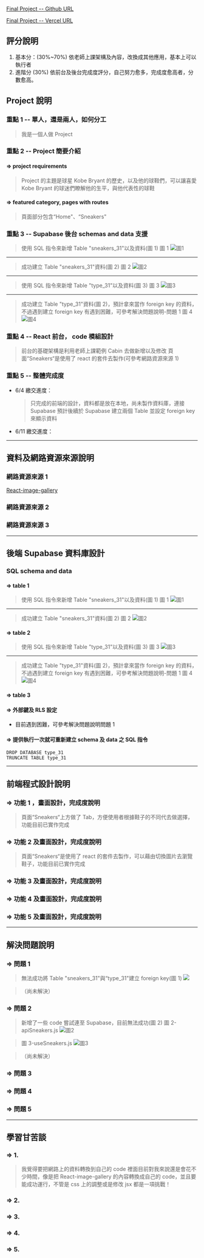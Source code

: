 [Final Project -- Github URL](https://github.com/liangyu9103/web_final_31)

[Final Project -- Vercel URL](https://web-final-31.vercel.app/)

## 評分說明

1. 基本分：(30%~70%)
   依老師上課架構及內容，改換成其他應用，基本上可以執行者
2. 進階分 (30%)
   依前台及後台完成度評分，自己努力愈多，完成度愈高者，分數愈高。

## Project 說明

### 重點 1 -- 單人，還是兩人，如何分工

> 我是一個人做 Project

### 重點 2 -- Project 簡要介紹

#### => project requirements

> Project 的主題是球星 Kobe Bryant 的歷史，以及他的球鞋們，可以讓喜愛 Kobe Bryant 的球迷們瞭解他的生平，與他代表性的球鞋

#### => featured category, pages with routes

> 頁面部分包含“Home"、“Sneakers"

### 重點 3 -- Supabase 後台 schemas and data 支援

> 使用 SQL 指令來新增 Table "sneakers_31"以及資料(圖 1)
> 圖 1
> ![圖1](./Supabase/Supabase-1.png)

---

> 成功建立 Table "sneakers_31"資料(圖 2)
> 圖 2
> ![圖2](./Supabase/Supabase-2.png)

---

> 使用 SQL 指令來新增 Table "type_31"以及資料(圖 3)
> 圖 3
> ![圖3](./Supabase/Supabase-3.png)

---

> 成功建立 Table "type_31"資料(圖 2)，預計拿來當作 foreign key 的資料，不過遇到建立 foreign key 有遇到困難，可參考解決問題說明-問題 1
> 圖 4
> ![圖4](./Supabase/Supabase-4.png)

### 重點 4 -- React 前台， code 模組設計

> 前台的基礎架構是利用老師上課範例 Cabin 去做新增以及修改
> 頁面“Sneakers“是使用了 react 的套件去製作(可參考網路資源來源 1)

### 重點 5 -- 整體完成度

- 6/4 繳交進度：

  > 只完成的前端的設計，資料都是放在本地，尚未製作資料庫，連接 Supabase
  > 預計後續於 Supabase 建立兩個 Table 並設定 foreign key 來顯示資料

- 6/11 繳交進度：

---

## 資料及網路資源來源說明

### 網路資源來源 1

[React-image-gallery](https://www.npmjs.com/package/react-image-gallery)

### 網路資源來源 2

### 網路資源來源 3

---

## 後端 Supabase 資料庫設計

### SQL schema and data

#### => table 1

> 使用 SQL 指令來新增 Table "sneakers_31"以及資料(圖 1)
> 圖 1
> ![圖1](./Supabase/Supabase-1.png)

---

> 成功建立 Table "sneakers_31"資料(圖 2)
> 圖 2
> ![圖2](./Supabase/Supabase-2.png)

#### => table 2

> 使用 SQL 指令來新增 Table "type_31"以及資料(圖 3)
> 圖 3
> ![圖3](./Supabase/Supabase-3.png)

---

> 成功建立 Table "type_31"資料(圖 2)，預計拿來當作 foreign key 的資料，不過遇到建立 foreign key 有遇到困難，可參考解決問題說明-問題 1
> 圖 4
> ![圖4](./Supabase/Supabase-4.png)

#### => table 3

#### => 外部鍵及 RLS 設定

- 目前遇到困難，可參考解決問題說明問題 1

#### => 提供執行一次就可重新建立 schema 及 data 之 SQL 指令

```
DROP DATABASE type_31
TRUNCATE TABLE type_31
```

---

## 前端程式設計說明

### => 功能 1 ，畫面設計，完成度說明

> 頁面“Sneakers“上方做了 Tab，方便使用者根據鞋子的不同代去做選擇，功能目前已實作完成

### => 功能 2 及畫面設計，完成度說明

> 頁面“Sneakers“是使用了 react 的套件去製作，可以藉由切換圖片去瀏覽鞋子，功能目前已實作完成

### => 功能 3 及畫面設計，完成度說明

### => 功能 4 及畫面設計，完成度說明

### => 功能 5 及畫面設計，完成度說明

---

## 解決問題說明

### => 問題 1

> 無法成功將 Table "sneakers_31"與“type_31"建立 foreign key(圖 1)
> ![](./解決問題說明/解決問題說明-1.png)

> （尚未解決）

### => 問題 2

> 新增了一些 code 嘗試連至 Supabase，目前無法成功(圖 2)
> 圖 2-apiSneakers.js
> ![圖2](./解決問題說明/解決問題說明-2.png)

> 圖 3-useSneakers.js
> ![圖3](./解決問題說明/解決問題說明-3.png)

> （尚未解決）

### => 問題 3

### => 問題 4

### => 問題 5

---

## 學習甘苦談

### => 1.

> 我覺得要把網路上的資料轉換到自己的 code 裡面目前對我來說還是會花不少時間，像是把 React-image-gallery 的內容轉換成自己的 code，並且要能成功運行，不管是 css 上的調整或是修改 jsx 都是一項挑戰！

### => 2.

### => 3.

### => 4.

### => 5.

